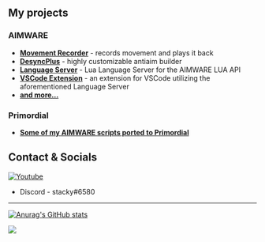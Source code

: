 ## My projects

### AIMWARE
- [**Movement Recorder**](https://github.com/stqcky/Aimware-Recorder) - records movement and plays it back
- [**DesyncPlus**](https://github.com/stqcky/DesyncPlus) - highly customizable antiaim builder
- [**Language Server**](https://github.com/stqcky/aimware-language-server) - Lua Language Server for the AIMWARE LUA API
- [**VSCode Extension**](https://github.com/stqcky/vscode-aimware) - an extension for VSCode utilizing the aforementioned Language Server
- [**and more...**](https://github.com/stqcky/AimwareScripts)

### Primordial
- [**Some of my AIMWARE scripts ported to Primordial**](https://github.com/stqcky/primordial-luas)

## Contact & Socials

[![Youtube](https://img.shields.io/badge/YouTube-FF0000?style=for-the-badge&logo=youtube&logoColor=white)](https://youtube.com/stqcky)

- Discord - stacky#6580

---

[![Anurag's GitHub stats](https://github-readme-stats.vercel.app/api?username=stqcky&show_icons=true&theme=dark)](https://github.com/anuraghazra/github-readme-stats)

![](https://komarev.com/ghpvc/?username=stqcky&style=for-the-badge)
